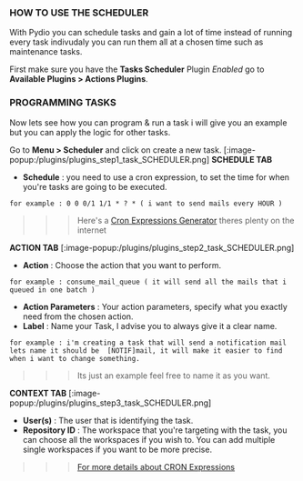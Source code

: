 ### HOW TO USE THE SCHEDULER
With Pydio you can schedule tasks and gain a lot of time instead of running every task indivudaly you can run them all at a chosen time such as maintenance tasks.

First make sure you have the **Tasks Scheduler** Plugin *Enabled* go to **Available Plugins > Actions Plugins**.

### PROGRAMMING TASKS
Now lets see how you can program & run a task i will give you an example but you can apply the logic for other tasks.

Go to **Menu > Scheduler** and click on create a new task.
[:image-popup:/plugins/plugins_step1_task_SCHEDULER.png]
**SCHEDULE TAB**
+ **Schedule** : you need to use a cron expression, to set the time for when you're tasks are going to be executed.
```
for example : 0 0 0/1 1/1 * ? * ( i want to send mails every HOUR )
```
>>> Here's a [Cron Expressions Generator](http://www.cronmaker.com) theres plenty on the internet


**ACTION TAB**
[:image-popup:/plugins/plugins_step2_task_SCHEDULER.png]
+ **Action** : Choose the action that you want to perform.
```
for example : consume_mail_queue ( it will send all the mails that i queued in one batch )
```
+ **Action Parameters** : Your action parameters, specify what you exactly need from the chosen action.
+ **Label** : Name your Task, I advise you to always give it a clear name.
```
for example : i'm creating a task that will send a notification mail lets name it should be  [NOTIF]mail, it will make it easier to find when i want to change something.
```
>>> Its just an example feel free to name it as you want.

**CONTEXT TAB**
[:image-popup:/plugins/plugins_step3_task_SCHEDULER.png]
+ **User(s)** : The user that is identifying the task.
+ **Repository ID** : The workspace that you're targeting with the task, you can choose all the workspaces if you wish to. You can add multiple single workspaces if you want to be more precise.


>>> [For more details about CRON Expressions](https://docs.oracle.com/cd/E12058_01/doc/doc.1014/e12030/cron_expressions.htm)